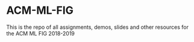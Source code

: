 # ACM-ML-FIG

This is the repo of all assignments, demos, slides and other resources for the ACM ML FIG 2018-2019

